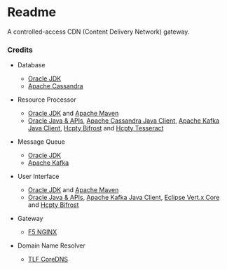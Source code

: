 # Readme
A controlled-access CDN (Content Delivery Network) gateway.

### Credits

- Database
  - [Oracle JDK](https://docs.oracle.com/en/java/javase/17/)
  - [Apache Cassandra](https://cassandra.apache.org/)

- Resource Processor
  - [Oracle JDK](https://docs.oracle.com/en/java/javase/21/) and [Apache Maven](https://maven.apache.org/)
  - [Oracle Java & APIs](https://docs.oracle.com/en/java/javase/21/), [Apache Cassandra Java Client](https://github.com/apache/cassandra-java-driver), [Apache Kafka Java Client](https://kafka.apache.org/documentation/#api), [Hcpty Bifrost](https://github.com/Hcpty/bifrost) and [Hcpty Tesseract](https://github.com/Hcpty/tesseract)

- Message Queue
  - [Oracle JDK](https://docs.oracle.com/en/java/javase/21/)
  - [Apache Kafka](https://kafka.apache.org/)

- User Interface
  - [Oracle JDK](https://docs.oracle.com/en/java/javase/21/) and [Apache Maven](https://maven.apache.org/)
  - [Oracle Java & APIs](https://docs.oracle.com/en/java/javase/21/), [Apache Kafka Java Client](https://kafka.apache.org/documentation/#api), [Eclipse Vert.x Core](https://github.com/eclipse-vertx/vert.x) and [Hcpty Bifrost](https://github.com/Hcpty/bifrost)

- Gateway
  - [F5 NGINX](https://www.f5.com/products/nginx)

- Domain Name Resolver
  - [TLF CoreDNS](https://github.com/coredns/coredns)
